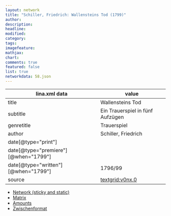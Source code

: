 ```yaml
---
layout: network
title: "Schiller, Friedrich: Wallensteins Tod (1799)"
author:
description:
headline:
modified:
category:
tags:
imagefeature: 
mathjax: 
chart: 
comments: true
featured: false
list: true
networkdata: 58.json
---
```

lina.xml data  | value
------------- | -------------
title|Wallensteins Tod
subtitle|Ein Trauerspiel in fünf Aufzügen
genretitle|Trauerspiel
author|Schiller, Friedrich
date[@type="print"]|
date[@type="premiere"][@when="1799"]|
date[@type="written"][@when="1799"]|1796/99
source|[textgrid:v0nx.0](https://textgridlab.org/1.0/tgcrud-public/rest/textgrid:v0nx.0/data)



* [Network (sticky and static)](/linas/network58)
* [Matrix](/linas/matrix58)
* [Amounts](/linas/amount58)
* [Zwischenformat](/linas/lina58 )
